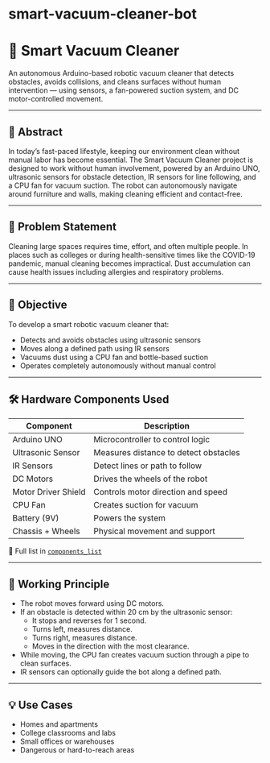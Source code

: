 # smart-vacuum-cleaner-bot
# 🤖 Smart Vacuum Cleaner

An autonomous Arduino-based robotic vacuum cleaner that detects obstacles, avoids collisions, and cleans surfaces without human intervention — using sensors, a fan-powered suction system, and DC motor-controlled movement.

---

## 🧠 Abstract

In today’s fast-paced lifestyle, keeping our environment clean without manual labor has become essential. The Smart Vacuum Cleaner project is designed to work without human involvement, powered by an Arduino UNO, ultrasonic sensors for obstacle detection, IR sensors for line following, and a CPU fan for vacuum suction. The robot can autonomously navigate around furniture and walls, making cleaning efficient and contact-free.

---

## 🚩 Problem Statement

Cleaning large spaces requires time, effort, and often multiple people. In places such as colleges or during health-sensitive times like the COVID-19 pandemic, manual cleaning becomes impractical. Dust accumulation can cause health issues including allergies and respiratory problems.

---

## 🎯 Objective

To develop a smart robotic vacuum cleaner that:
- Detects and avoids obstacles using ultrasonic sensors
- Moves along a defined path using IR sensors
- Vacuums dust using a CPU fan and bottle-based suction
- Operates completely autonomously without manual control

---

## 🛠️ Hardware Components Used

| Component              | Description                                 |
|------------------------|---------------------------------------------|
| Arduino UNO            | Microcontroller to control logic            |
| Ultrasonic Sensor      | Measures distance to detect obstacles       |
| IR Sensors             | Detect lines or path to follow              |
| DC Motors              | Drives the wheels of the robot              |
| Motor Driver Shield    | Controls motor direction and speed          |
| CPU Fan                | Creates suction for vacuum                  |
| Battery (9V)           | Powers the system                           |
| Chassis + Wheels       | Physical movement and support               |

📄 Full list in [`components_list`](components_list)

---

## 🔧 Working Principle

- The robot moves forward using DC motors.
- If an obstacle is detected within 20 cm by the ultrasonic sensor:
  - It stops and reverses for 1 second.
  - Turns left, measures distance.
  - Turns right, measures distance.
  - Moves in the direction with the most clearance.
- While moving, the CPU fan creates vacuum suction through a pipe to clean surfaces.
- IR sensors can optionally guide the bot along a defined path.

---

## 💡 Use Cases

- Homes and apartments
- College classrooms and labs
- Small offices or warehouses
- Dangerous or hard-to-reach areas



